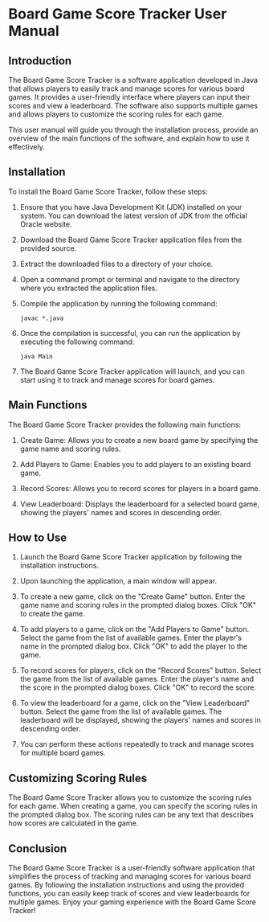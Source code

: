 # Board Game Score Tracker User Manual

## Introduction

The Board Game Score Tracker is a software application developed in Java that allows players to easily track and manage scores for various board games. It provides a user-friendly interface where players can input their scores and view a leaderboard. The software also supports multiple games and allows players to customize the scoring rules for each game.

This user manual will guide you through the installation process, provide an overview of the main functions of the software, and explain how to use it effectively.

## Installation

To install the Board Game Score Tracker, follow these steps:

1. Ensure that you have Java Development Kit (JDK) installed on your system. You can download the latest version of JDK from the official Oracle website.

2. Download the Board Game Score Tracker application files from the provided source.

3. Extract the downloaded files to a directory of your choice.

4. Open a command prompt or terminal and navigate to the directory where you extracted the application files.

5. Compile the application by running the following command:

   ```
   javac *.java
   ```

6. Once the compilation is successful, you can run the application by executing the following command:

   ```
   java Main
   ```

7. The Board Game Score Tracker application will launch, and you can start using it to track and manage scores for board games.

## Main Functions

The Board Game Score Tracker provides the following main functions:

1. Create Game: Allows you to create a new board game by specifying the game name and scoring rules.

2. Add Players to Game: Enables you to add players to an existing board game.

3. Record Scores: Allows you to record scores for players in a board game.

4. View Leaderboard: Displays the leaderboard for a selected board game, showing the players' names and scores in descending order.

## How to Use

1. Launch the Board Game Score Tracker application by following the installation instructions.

2. Upon launching the application, a main window will appear.

3. To create a new game, click on the "Create Game" button. Enter the game name and scoring rules in the prompted dialog boxes. Click "OK" to create the game.

4. To add players to a game, click on the "Add Players to Game" button. Select the game from the list of available games. Enter the player's name in the prompted dialog box. Click "OK" to add the player to the game.

5. To record scores for players, click on the "Record Scores" button. Select the game from the list of available games. Enter the player's name and the score in the prompted dialog boxes. Click "OK" to record the score.

6. To view the leaderboard for a game, click on the "View Leaderboard" button. Select the game from the list of available games. The leaderboard will be displayed, showing the players' names and scores in descending order.

7. You can perform these actions repeatedly to track and manage scores for multiple board games.

## Customizing Scoring Rules

The Board Game Score Tracker allows you to customize the scoring rules for each game. When creating a game, you can specify the scoring rules in the prompted dialog box. The scoring rules can be any text that describes how scores are calculated in the game.

## Conclusion

The Board Game Score Tracker is a user-friendly software application that simplifies the process of tracking and managing scores for various board games. By following the installation instructions and using the provided functions, you can easily keep track of scores and view leaderboards for multiple games. Enjoy your gaming experience with the Board Game Score Tracker!